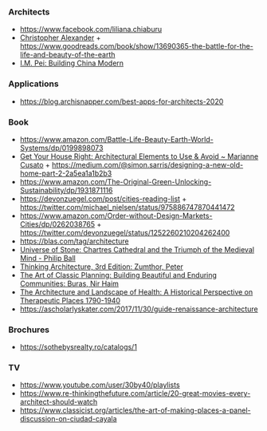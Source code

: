 ### Architects

- https://www.facebook.com/liliana.chiaburu
- [Christopher Alexander](http://www.patternlanguage.com/ca/ca.html) + https://www.goodreads.com/book/show/13690365-the-battle-for-the-life-and-beauty-of-the-earth
- [I.M. Pei: Building China Modern](https://www.brianfunck.com/i-m-pei)

### Applications

- https://blog.archisnapper.com/best-apps-for-architects-2020

### Book

- https://www.amazon.com/Battle-Life-Beauty-Earth-World-Systems/dp/0199898073
- [Get Your House Right: Architectural Elements to Use & Avoid ~ Marianne Cusato](https://www.amazon.com/Get-Your-House-Right-Architectural/dp/1402791038) + https://medium.com/@simon.sarris/designing-a-new-old-home-part-2-2a5ea1a1b2b3
- https://www.amazon.com/The-Original-Green-Unlocking-Sustainability/dp/1931871116
- https://devonzuegel.com/post/cities-reading-list + https://twitter.com/michael_nielsen/status/975886747870441472
- https://www.amazon.com/Order-without-Design-Markets-Cities/dp/0262038765 + https://twitter.com/devonzuegel/status/1252260210204262400
- https://blas.com/tag/architecture
- [Universe of Stone: Chartres Cathedral and the Triumph of the Medieval Mind - Philip Ball](https://www.amazon.co.uk/Universe-Stone-Chartres-Cathedral-Medieval/dp/0099499444)
- [Thinking Architecture, 3rd Edition: Zumthor, Peter](https://www.amazon.com/gp/product/3034605854)
- [The Art of Classic Planning: Building Beautiful and Enduring Communities: Buras, Nir Haim](https://www.amazon.com/Art-Classic-Planning-Beautiful-Communities/dp/0674919246)
- [The Architecture and Landscape of Health: A Historical Perspective on Therapeutic Places 1790-1940](https://www.amazon.com/Architecture-Landscape-Health-Perspective-Architectural/dp/113862537X)
- https://ascholarlyskater.com/2017/11/30/guide-renaissance-architecture

### Brochures

- https://sothebysrealty.ro/catalogs/1

### TV

- https://www.youtube.com/user/30by40/playlists
- https://www.re-thinkingthefuture.com/article/20-great-movies-every-architect-should-watch
- https://www.classicist.org/articles/the-art-of-making-places-a-panel-discussion-on-ciudad-cayala
